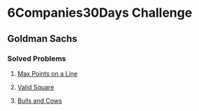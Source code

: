 # 6Companies30Days Challenge
## Goldman Sachs

### Solved Problems
1. [Max Points on a Line](./Q1.Max-Points-on-a-Line.md)

2. [Valid Square](./Q2.Valid-Square.md)

3. [Bulls and Cows](./Bulls-and-Cows.md) 
